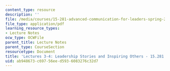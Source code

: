 ```yaml
---
content_type: resource
description: ''
file: /media/courses/15-281-advanced-communication-for-leaders-spring-2016/ab948673c69756eed5936083276c32d7_MIT15_281S16_Lec3-4.pdf
file_type: application/pdf
learning_resource_types:
- Lecture Notes
ocw_type: OCWFile
parent_title: Lecture Notes
parent_type: CourseSection
resourcetype: Document
title: 'Lectures 3-4: Leadership Stories and Inspiring Others - 15.281 Spring 2016'
uid: ab948673-c697-56ee-d593-6083276c32d7
---
```

